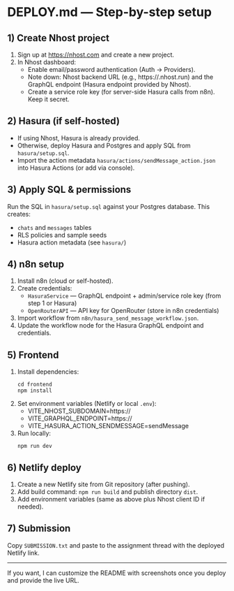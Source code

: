 # DEPLOY.md — Step-by-step setup

## 1) Create Nhost project
1. Sign up at https://nhost.com and create a new project.
2. In Nhost dashboard:
   - Enable email/password authentication (Auth -> Providers).
   - Note down: Nhost backend URL (e.g., https://<project>.nhost.run) and the GraphQL endpoint (Hasura endpoint provided by Nhost).
   - Create a service role key (for server-side Hasura calls from n8n). Keep it secret.

## 2) Hasura (if self-hosted)
- If using Nhost, Hasura is already provided.
- Otherwise, deploy Hasura and Postgres and apply SQL from `hasura/setup.sql`.
- Import the action metadata `hasura/actions/sendMessage_action.json` into Hasura Actions (or add via console).

## 3) Apply SQL & permissions
Run the SQL in `hasura/setup.sql` against your Postgres database. This creates:
- `chats` and `messages` tables
- RLS policies and sample seeds
- Hasura action metadata (see `hasura/`)

## 4) n8n setup
1. Install n8n (cloud or self-hosted).
2. Create credentials:
   - `HasuraService` — GraphQL endpoint + admin/service role key (from step 1 or Hasura)
   - `OpenRouterAPI` — API key for OpenRouter (store in n8n credentials)
3. Import workflow from `n8n/hasura_send_message_workflow.json`.
4. Update the workflow node for the Hasura GraphQL endpoint and credentials.

## 5) Frontend
1. Install dependencies:
   ```
   cd frontend
   npm install
   ```
2. Set environment variables (Netlify or local `.env`):
   - VITE_NHOST_SUBDOMAIN=https://<your-nhost-url>
   - VITE_GRAPHQL_ENDPOINT=https://<your-hasura-graphql-endpoint>
   - VITE_HASURA_ACTION_SENDMESSAGE=sendMessage
3. Run locally:
   ```
   npm run dev
   ```

## 6) Netlify deploy
1. Create a new Netlify site from Git repository (after pushing).
2. Add build command: `npm run build` and publish directory `dist`.
3. Add environment variables (same as above plus Nhost client ID if needed).

## 7) Submission
Copy `SUBMISSION.txt` and paste to the assignment thread with the deployed Netlify link.

---

If you want, I can customize the README with screenshots once you deploy and provide the live URL.
